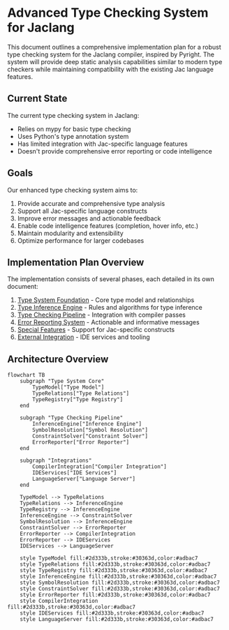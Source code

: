 # Advanced Type Checking System for Jaclang

This document outlines a comprehensive implementation plan for a robust type checking system for the Jaclang compiler, inspired by Pyright. The system will provide deep static analysis capabilities similar to modern type checkers while maintaining compatibility with the existing Jac language features.

## Current State

The current type checking system in Jaclang:
- Relies on mypy for basic type checking
- Uses Python's type annotation system
- Has limited integration with Jac-specific language features
- Doesn't provide comprehensive error reporting or code intelligence

## Goals

Our enhanced type checking system aims to:

1. Provide accurate and comprehensive type analysis
2. Support all Jac-specific language constructs
3. Improve error messages and actionable feedback
4. Enable code intelligence features (completion, hover info, etc.)
5. Maintain modularity and extensibility
6. Optimize performance for larger codebases

## Implementation Plan Overview

The implementation consists of several phases, each detailed in its own document:

1. [Type System Foundation](01-type-system-foundation.md) - Core type model and relationships
2. [Type Inference Engine](02-type-inference-engine.md) - Rules and algorithms for type inference
3. [Type Checking Pipeline](03-type-checking-pipeline.md) - Integration with compiler passes
4. [Error Reporting System](04-error-reporting-system.md) - Actionable and informative messages
5. [Special Features](05-special-features.md) - Support for Jac-specific constructs
6. [External Integration](06-external-integration.md) - IDE services and tooling

## Architecture Overview

```mermaid
flowchart TB
    subgraph "Type System Core"
        TypeModel["Type Model"]
        TypeRelations["Type Relations"]
        TypeRegistry["Type Registry"]
    end

    subgraph "Type Checking Pipeline"
        InferenceEngine["Inference Engine"]
        SymbolResolution["Symbol Resolution"]
        ConstraintSolver["Constraint Solver"]
        ErrorReporter["Error Reporter"]
    end

    subgraph "Integrations"
        CompilerIntegration["Compiler Integration"]
        IDEServices["IDE Services"]
        LanguageServer["Language Server"]
    end

    TypeModel --> TypeRelations
    TypeRelations --> InferenceEngine
    TypeRegistry --> InferenceEngine
    InferenceEngine --> ConstraintSolver
    SymbolResolution --> InferenceEngine
    ConstraintSolver --> ErrorReporter
    ErrorReporter --> CompilerIntegration
    ErrorReporter --> IDEServices
    IDEServices --> LanguageServer

    style TypeModel fill:#2d333b,stroke:#30363d,color:#adbac7
    style TypeRelations fill:#2d333b,stroke:#30363d,color:#adbac7
    style TypeRegistry fill:#2d333b,stroke:#30363d,color:#adbac7
    style InferenceEngine fill:#2d333b,stroke:#30363d,color:#adbac7
    style SymbolResolution fill:#2d333b,stroke:#30363d,color:#adbac7
    style ConstraintSolver fill:#2d333b,stroke:#30363d,color:#adbac7
    style ErrorReporter fill:#2d333b,stroke:#30363d,color:#adbac7
    style CompilerIntegration fill:#2d333b,stroke:#30363d,color:#adbac7
    style IDEServices fill:#2d333b,stroke:#30363d,color:#adbac7
    style LanguageServer fill:#2d333b,stroke:#30363d,color:#adbac7